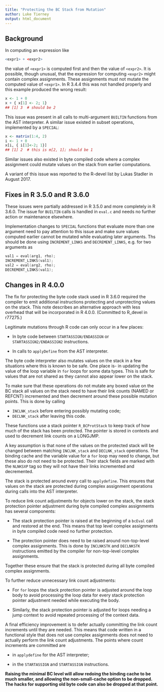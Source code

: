 ```yaml
---
title: "Protecting the BC Stack from Mutation"
author: Luke Tierney
output: html_document
---
```


## Background

In computing an expression like

```r
<expr1> + <expr2>
```

the value of `<expr1>` is computed first and then the value of `<expr2>`.
It is possible, though unusual, that the expression for computing
`<expr2>` might contain complex assignments. These assignments must not
mutate the computed value of `<expr1>`. In R 3.4.4 this was not handled
properly and this example produced the wrong result:

```r
x <- 1 + 0
x + { x[1] <- 2; 1}
## [1] 3  # should be 2
```

This issue was present in all calls to multi-argument `BUILTIN`
functions from the AST interpreter.  A similar issue existed in subset
operations, implemented by a `SPECIAL`:

```r
x <- matrix(1:4, 2)
i <- 1 + 0
x[i, { i[1]<-2; 1}]
## [1] 2  # this is m[2, 1]; should be 1
```

Similar issues also existed in byte compiled code where a complex
assignment could mutate values on the stack from earlier computations.

A variant of this issue was reported to the R-devel list by Lukas
Stadler in August 2017.


## Fixes in R 3.5.0 and R 3.6.0

These issues were partially addressed in R 3.5.0 and more completely
in R 3.6.0. The issue for `BUILTIN` calls is handled in `eval.c` and
needs no further action or maintenance elsewhere.

Implementation changes to `SPECIAL` functions that evaluate more than
one argument need to pay attention to this issue and make sure values
computed earlier cannot be mutated while evaluating later
arguments. Ths should be done using `INCREMENT_LINKS` and
`DECREMENT_LINKS`, e.g. for two arguments as

```c
val1 = eval(arg1, rho);
INCREMENT_LINKS(val1);
val2 = eval(arg2, rho);
DECREMENT_LINKS(val1);
```


## Changes in R 4.0.0

The fix for protecting the byte code stack used in R 3.6.0 required
the compiler to emit additional instructions protecting and
unprotecting values on the stack. This note describes an alternative
approach with less overhead that will be incorporated in R 4.0.0.
(Committed to R_devel in r77275.)

Legitimate mutations through R code can only occur in a few places:

- In byte code between `STARTASSIGN/ENDASSIGN` or
  `STARTASSIGN2/ENDASSIGN2` instructions.

- In calls to `applyDefine` from the AST interpreter.

The byte code interpreter also mutates values on the stack in a few
situations where this is known to be safe. One place is- in updating
the value of the loop variable in `for` loops for some data
types. This is safe for values that are not shared as they cannot also
appear lower on the stack.

To make sure that these operations do not mutate any boxed value on
the BC stack all values on the stack need to have their link counts
(NAMED or REFCNT) incremented and then decrement around these possible
mutation points.  This is done by calling

- `INCLNK_stack` before entering possibly mutating code;
- `DECLNK_stack` after leaving this code.

These functions use a stack pointer `R_BCProtStack` to keep track of
how much of the stack has been protected. The pointer is stored in
contexts and used to decrement link counts on a LONGJMP.

A key assumption is that none of the values on the protected stack
will be changed between matching `INCLNK_stack` and `DECLNK_stack`
operations. The binding cache and the variable value for a `for` loop
may need to change, but these also do not need to be protected. Their
stack fields are marked with the `NLNKSXP` tag so they will not have
their links incremented and decremented.

The stack is protected around every call to `applydefine`. This
ensures that values on the stack are protected during complex
assignment operations during calls into the AST interpreter.

To reduce link count adjustments for objects lower on the stack, the
stack protection pointer adjustment during byte compiled complex
assignments has several components:

- The stack protection pointer is raised at the beginning of a
  `bcEval` call and restored at the end. This means that top level
  complex assignments in byte compiled code need no further
  protection.
	
- The protection pointer does need to be raised around non-top-level
  complex assignments. This is done by `INCLNKSTK` and `DECLNKSTK`
  instructions emitted by the compiler for non-top-level complex
  assignments.

Together these ensure that the stack is protected during all byte
compiled complex assignments.

To further reduce unnecessary link count adjustments:

- For `for` loops the stack protection pointer is adjusted around the
  loop body to avoid processing the loop data for every stack
  protection pointer adjustment needed while executing the body.

- Similarly, the stack protection pointer is adjusted for loops
  needing a jump context to avoid repeated processing of the context
  data.

A final efficiency improvement is to defer actually committing the
link count increments until they are needed. This means that code
written in a functional style that does not use complex assignments
does not need to actually perform the link count adjustments.  The
points where count increments are committed are

- in `applydefine` for the AST interpreter;

- in the `STARTASSIGN` and `STARTASSIGN` instructions.

**Raising the minimal BC level will allow redoing the binding cache to
be much smaller, and allowing the non-small-cache option to be
dropped. The hacks for supporting old byte code can also be dropped at
that point.**
